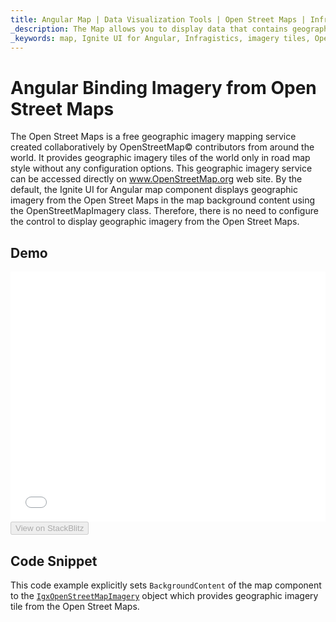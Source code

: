 ```yaml
---
title: Angular Map | Data Visualization Tools | Open Street Maps | Infragistics
_description: The Map allows you to display data that contains geographic locations from view models or geo-spatial data loaded from shape files on geographic imagery maps.View the demo, dependencies, usage and toolbar for more information.
_keywords: map, Ignite UI for Angular, Infragistics, imagery tiles, OpenStreetMap
---
```


# Angular Binding Imagery from Open Street Maps

The Open Street Maps is a free geographic imagery mapping service created collaboratively by OpenStreetMap© contributors from around the world. It provides geographic imagery tiles of the world only in road map style without any configuration options. This geographic imagery service can be accessed directly on <a href="http://www.openstreetmap.org" target="_blank">www.OpenStreetMap.org</a> web site.
By the default, the Ignite UI for Angular map component displays geographic imagery from the Open Street Maps in the map background content using the OpenStreetMapImagery class. Therefore, there is no need to configure the control to display geographic imagery from the Open Street Maps.

## Demo

<div class="sample-container loading" style="height: 400px">
    <iframe id="geo-map-display-osm-imagery-iframe" src='{environment:dvDemosBaseUrl}/maps/geo-map-display-osm-imagery' width="100%" height="100%" seamless frameBorder="0" onload="onXPlatSampleIframeContentLoaded(this);"></iframe>
</div>
<div>
    <button data-localize="stackblitz" disabled class="stackblitz-btn" data-iframe-id="geo-map-display-osm-imagery-iframe" data-demos-base-url="{environment:dvDemosBaseUrl}">View on StackBlitz
    </button>
</div>

<div class="divider--half"></div>

## Code Snippet

This code example explicitly sets `BackgroundContent` of the map component to the [`IgxOpenStreetMapImagery`]({environment:dvApiBaseUrl}/products/ignite-ui-angular/api/docs/typescript/latest/classes/igxopenstreetmapimagery.html) object which provides geographic imagery tile from the Open Street Maps.
